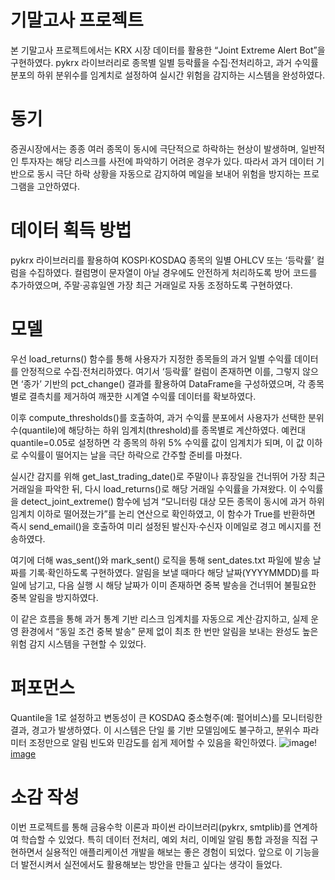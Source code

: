 # 기말고사 프로젝트
본 기말고사 프로젝트에서는 KRX 시장 데이터를 활용한 “Joint Extreme Alert Bot”을 구현하였다. pykrx 라이브러리로 종목별 일별 등락률을 수집·전처리하고, 과거 수익률 분포의 하위 분위수를 임계치로 설정하여 실시간 위험을 감지하는 시스템을 완성하였다.

# 동기
증권시장에서는 종종 여러 종목이 동시에 극단적으로 하락하는 현상이 발생하며, 일반적인 투자자는 해당 리스크를 사전에 파악하기 어려운 경우가 있다. 따라서 과거 데이터 기반으로 동시 극단 하락 상황을 자동으로 감지하여 메일을 보내어 위험을 방지하는 프로그램을 고안하였다.

# 데이터 획득 방법
pykrx 라이브러리를 활용하여 KOSPI·KOSDAQ 종목의 일별 OHLCV 또는 ‘등락률’ 컬럼을 수집하였다. 컬럼명이 문자열이 아닐 경우에도 안전하게 처리하도록 방어 코드를 추가하였으며, 주말·공휴일엔 가장 최근 거래일로 자동 조정하도록 구현하였다.

# 모델
 우선 load_returns() 함수를 통해 사용자가 지정한 종목들의 과거 일별 수익률 데이터를 안정적으로 수집·전처리하였다. 여기서 ‘등락률’ 컬럼이 존재하면 이를, 그렇지 않으면 ‘종가’ 기반의 pct_change() 결과를 활용하여 DataFrame을 구성하였으며, 각 종목별로 결측치를 제거하여 깨끗한 시계열 수익률 데이터를 확보하였다.

 이후 compute_thresholds()를 호출하여, 과거 수익률 분포에서 사용자가 선택한 분위수(quantile)에 해당하는 하위 임계치(threshold)를 종목별로 계산하였다. 예컨대 quantile=0.05로 설정하면 각 종목의 하위 5% 수익률 값이 임계치가 되며, 이 값 이하로 수익률이 떨어지는 날을 극단 하락으로 간주할 준비를 마쳤다.

 실시간 감지를 위해 get_last_trading_date()로 주말이나 휴장일을 건너뛰어 가장 최근 거래일을 파악한 뒤, 다시 load_returns()로 해당 거래일 수익률을 가져왔다. 이 수익률을 detect_joint_extreme() 함수에 넘겨 “모니터링 대상 모든 종목이 동시에 과거 하위 임계치 이하로 떨어졌는가”를 논리 연산으로 확인하였고, 이 함수가 True를 반환하면 즉시 send_email()을 호출하여 미리 설정된 발신자·수신자 이메일로 경고 메시지를 전송하였다.

 여기에 더해 was_sent()와 mark_sent() 로직을 통해 sent_dates.txt 파일에 발송 날짜를 기록·확인하도록 구현하였다. 알림을 보낼 때마다 해당 날짜(YYYYMMDD)를 파일에 남기고, 다음 실행 시 해당 날짜가 이미 존재하면 중복 발송을 건너뛰어 불필요한 중복 알림을 방지하였다.

 이 같은 흐름을 통해 과거 통계 기반 리스크 임계치를 자동으로 계산·감지하고, 실제 운영 환경에서 “동일 조건 중복 발송” 문제 없이 최초 한 번만 알림을 보내는 완성도 높은 위험 감지 시스템을 구현할 수 있었다.

# 퍼포먼스
Quantile을 1로 설정하고 변동성이 큰 KOSDAQ 중소형주(예: 펄어비스)를 모니터링한 결과, 경고가 발생하였다. 이 시스템은 단일 룰 기반 모델임에도 불구하고, 분위수 파라미터 조정만으로 알림 빈도와 민감도를 쉽게 제어할 수 있음을 확인하였다.
![image](https://github.com/user-attachments/assets/f2953bb3-11f1-40b4-ab5b-adc6f5b3d595)!
[image](https://github.com/user-attachments/assets/b569d48b-e805-446d-9c6a-e1854dc90410)

# 소감 작성  
이번 프로젝트를 통해 금융수학 이론과 파이썬 라이브러리(pykrx, smtplib)를 연계하여 학습할 수 있었다. 특히 데이터 전처리, 예외 처리, 이메일 알림 통합 과정을 직접 구현하면서 실용적인 애플리케이션 개발을 해보는 좋은 경험이 되었다. 앞으로 이 기능을 더 발전시켜서 실전에서도 활용해보는 방안을 만들고 싶다는 생각이 들었다.
